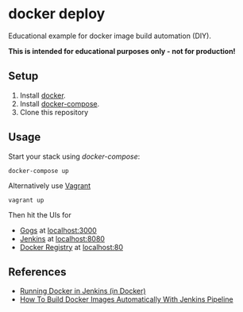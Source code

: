 # docker deploy

Educational example for docker image build automation (DIY).

**This is intended for educational purposes only - not for production!**

## Setup

1. Install [docker](http://docker.io).
2. Install [docker-compose](http://docs.docker.com/compose/install/).
3. Clone this repository

## Usage

Start your stack using *docker-compose*:

    docker-compose up

Alternatively use [Vagrant](https://www.vagrantup.com/)

    vagrant up

Then hit the UIs for

- [Gogs](https://gogs.io/) at [localhost:3000](localhost:3000)
- [Jenkins](https://jenkins.io/) at [localhost:8080](localhost:8080)
- [Docker Registry](https://github.com/kwk/docker-registry-frontend) at [localhost:80](localhost:80)

## References

- [Running Docker in Jenkins (in Docker)](http://container-solutions.com/running-docker-in-jenkins-in-docker/)
- [How To Build Docker Images Automatically With Jenkins Pipeline](https://blog.nimbleci.com/2016/08/31/how-to-build-docker-images-automatically-with-jenkins-pipeline/)